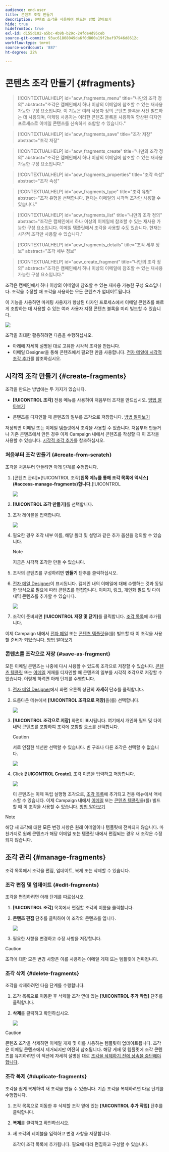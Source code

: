 ```yaml
---
audience: end-user
title: 콘텐츠 조각 만들기
description: 콘텐츠 조각을 사용하여 만드는 방법 알아보기
hide: true
hidefromtoc: true
exl-id: d155d102-a5bc-4b9b-b29c-24fde4d95ceb
source-git-commit: 93ac61808049da6f0d800a19f2baf97946d8612c
workflow-type: tm+mt
source-wordcount: '887'
ht-degree: 22%

---
```


# 콘텐츠 조각 만들기 {#fragments}


>[!CONTEXTUALHELP]
>id="acw_fragments_menu"
>title="나만의 조각 정의"
>abstract="조각은 캠페인에서 하나 이상의 이메일에 참조할 수 있는 재사용 가능한 구성 요소입니다. 이 기능은 여러 사용자 정의 콘텐츠 블록을 사전 빌드하는 데 사용되며, 마케팅 사용자는 이러한 콘텐츠 블록을 사용하여 향상된 디자인 프로세스로 이메일 콘텐츠를 신속하게 조합할 수 있습니다."

>[!CONTEXTUALHELP]
>id="acw_fragments_save"
>title="조각 저장"
>abstract="조각 저장"

>[!CONTEXTUALHELP]
>id="acw_fragments_create"
>title="나만의 조각 정의"
>abstract="조각은 캠페인에서 하나 이상의 이메일에 참조할 수 있는 재사용 가능한 구성 요소입니다."

>[!CONTEXTUALHELP]
>id="acw_fragments_properties"
>title="조각 속성"
>abstract="조각 속성"

>[!CONTEXTUALHELP]
>id="acw_fragments_type"
>title="조각 유형"
>abstract="조각 유형을 선택합니다. 현재는 이메일의 시각적 조각만 사용할 수 있습니다."

>[!CONTEXTUALHELP]
>id="acw_fragments_list"
>title="나만의 조각 정의"
>abstract="조각은 캠페인에서 하나 이상의 이메일에 참조할 수 있는 재사용 가능한 구성 요소입니다. 이메일 템플릿에서 조각을 사용할 수도 있습니다. 현재는 시각적 조각만 사용할 수 있습니다."

>[!CONTEXTUALHELP]
>id="acw_fragments_details"
>title="조각 세부 정보"
>abstract="조각 세부 정보"

>[!CONTEXTUALHELP]
>id="acw_create_fragment"
>title="나만의 조각 정의"
>abstract="조각은 캠페인에서 하나 이상의 이메일에 참조할 수 있는 재사용 가능한 구성 요소입니다."

조각은 캠페인에서 하나 이상의 이메일에 참조할 수 있는 재사용 가능한 구성 요소입니다. 조각을 수정할 때 조각을 사용하는 모든 콘텐츠가 업데이트됩니다.

이 기능을 사용하면 마케팅 사용자가 향상된 디자인 프로세스에서 이메일 콘텐츠를 빠르게 조합하는 데 사용할 수 있는 여러 사용자 지정 콘텐츠 블록을 미리 빌드할 수 있습니다.

![](assets/fragments.gif)


조각을 최대한 활용하려면 다음을 수행하십시오.

* 아래에 자세히 설명된 대로 고유한 시각적 조각을 만듭니다.
* 이메일 Designer을 통해 콘텐츠에서 필요한 만큼 사용합니다. [전자 메일에 시각적 조각 추가](../email/use-visual-fragments.md)를 참조하십시오.

## 시각적 조각 만들기 {#create-fragments}

조각을 만드는 방법에는 두 가지가 있습니다.

* **[!UICONTROL 조각]** 전용 메뉴를 사용하여 처음부터 조각을 만드십시오. [방법 알아보기](#create-from-scratch)

* 콘텐츠를 디자인할 때 콘텐츠의 일부를 조각으로 저장합니다. [방법 알아보기](#save-as-fragment)

저장되면 이메일 또는 이메일 템플릿에서 조각을 사용할 수 있습니다. 처음부터 만들거나 기존 콘텐츠에서 만든 경우 이제 Campaign 내에서 콘텐츠를 작성할 때 이 조각을 사용할 수 있습니다. [시각적 조각 추가](../email/use-visual-fragments.md)를 참조하십시오.

### 처음부터 조각 만들기 {#create-from-scratch}

조각을 처음부터 만들려면 아래 단계를 수행합니다.

1. [콘텐츠 관리&#x200B;]**>**[!UICONTROL &#x200B;조각&#x200B;]**왼쪽 메뉴를 통해 조각 목록에 액세스](#access-manage-fragments)합니다.**[!UICONTROL 

   ![](assets/fragments-list.png)

1. **[!UICONTROL 조각 만들기]**&#x200B;를 선택합니다.

1. 조각 레이블을 입력합니다.

   ![](assets/fragment-create.png)

1. 필요한 경우 조각 내부 이름, 해당 폴더 및 설명과 같은 추가 옵션을 정의할 수 있습니다.

   >[!NOTE]
   >
   >지금은 시각적 조각만 만들 수 있습니다.

1. 조각의 콘텐츠를 구성하려면 **만들기** 단추를 클릭하십시오.

1. [전자 메일 Designer](../email/get-started-email-designer.md)이 표시됩니다. 캠페인 내의 이메일에 대해 수행하는 것과 동일한 방식으로 필요에 따라 콘텐츠를 편집합니다. 이미지, 링크, 개인화 필드 및 다이내믹 콘텐츠를 추가할 수 있습니다.

   ![](assets/fragment-designer.png)

1. 조각이 준비되면 **[!UICONTROL 저장 및 닫기]**&#x200B;를 클릭합니다. [조각 목록](#access-manage-fragments)에 추가됩니다.

이제 Campaign 내에서 [전자 메일](../email/get-started-email-designer.md) 또는 [콘텐츠 템플릿](use-email-templates.md)을(를) 빌드할 때 이 조각을 사용할 준비가 되었습니다. [방법 알아보기](../email/use-visual-fragments.md)


### 콘텐츠를 조각으로 저장 {#save-as-fragment}

모든 이메일 콘텐츠는 나중에 다시 사용할 수 있도록 조각으로 저장할 수 있습니다. [콘텐츠 템플릿](use-email-templates.md) 또는 [이메일](../email/get-started-email-designer.md) 게재를 디자인할 때 콘텐츠의 일부를 시각적 조각으로 저장할 수 있습니다. 이렇게 하려면 아래 단계를 수행합니다.

1. [전자 메일 Designer](../email/get-started-email-designer.md)에서 화면 오른쪽 상단의 **자세히** 단추를 클릭합니다.

1. 드롭다운 메뉴에서 **[!UICONTROL 조각으로 저장]**&#x200B;을(를) 선택합니다.

   ![](assets/fragment-save-as.png)

1. **[!UICONTROL 조각으로 저장]** 화면이 표시됩니다. 여기에서 개인화 필드 및 다이내믹 콘텐츠를 포함하여 조각에 포함할 요소를 선택합니다.

   >[!CAUTION]
   >
   >서로 인접한 섹션만 선택할 수 있습니다. 빈 구조나 다른 조각은 선택할 수 없습니다.

   ![](assets/fragment-save-as-screen.png)

1. Click **[!UICONTROL Create]**. 조각 이름을 입력하고 저장합니다.

   ![](assets/fragment-save-confirm.png)

   이 콘텐츠는 이제 독립 실행형 조각으로, [조각 목록](#manage-fragments)에 추가되고 전용 메뉴에서 액세스할 수 있습니다. 이제 Campaign 내에서 [이메일](../email/get-started-email-designer.md) 또는 [콘텐츠 템플릿](use-email-templates.md)을(를) 빌드할 때 이 조각을 사용할 수 있습니다. [방법 알아보기](../email/use-visual-fragments.md)

>[!NOTE]
>
>해당 새 조각에 대한 모든 변경 사항은 원래 이메일이나 템플릿에 전파되지 않습니다. 마찬가지로 원래 콘텐츠가 해당 이메일 또는 템플릿 내에서 편집되는 경우 새 조각은 수정되지 않습니다.

## 조각 관리 {#manage-fragments}

조각 목록에서 조각을 편집, 업데이트, 복제 또는 삭제할 수 있습니다.

### 조각 편집 및 업데이트 {#edit-fragments}

조각을 편집하려면 아래 단계를 따르십시오.

1. **[!UICONTROL 조각]** 목록에서 편집할 조각의 이름을 클릭합니다.
1. **콘텐츠 편집** 단추를 클릭하여 이 조각의 콘텐츠를 엽니다.

   ![](assets/fragment-edit-content.png)

1. 필요한 사항을 변경하고 수정 사항을 저장합니다.

>[!CAUTION]
>
>조각에 대한 모든 변경 사항은 이를 사용하는 이메일 게재 또는 템플릿에 전파됩니다.


### 조각 삭제 {#delete-fragments}

조각을 삭제하려면 다음 단계를 수행합니다.

1. 조각 목록으로 이동한 후 삭제할 조각 옆에 있는 **[!UICONTROL 추가 작업]** 단추를 클릭합니다.
1. **삭제**&#x200B;를 클릭하고 확인하십시오.

   ![](assets/fragment-list-more-actions.png)

>[!CAUTION]
>
>콘텐츠 조각을 삭제하면 이메일 게재 및 이를 사용하는 템플릿이 업데이트됩니다. 조각은 이메일 콘텐츠에서 제거되지만 여전히 참조됩니다. 해당 게재 및 템플릿에 조각 콘텐츠를 유지하려면 이 섹션에 자세히 설명된 대로 [조각을 삭제하기 전에 상속을 중단해야 합니다](use-visual-fragments.md#break-inheritance).
>

### 조각 복제 {#duplicate-fragments}

조각을 쉽게 복제하여 새 조각을 만들 수 있습니다. 기존 조각을 복제하려면 다음 단계를 수행합니다.

1. 조각 목록으로 이동한 후 삭제할 조각 옆에 있는 **[!UICONTROL 추가 작업]** 단추를 클릭합니다.
1. **복제**&#x200B;를 클릭하고 확인하십시오.
1. 새 조각의 레이블을 입력하고 변경 사항을 저장합니다.

   조각이 조각 목록에 추가됩니다. 필요에 따라 편집하고 구성할 수 있습니다.
